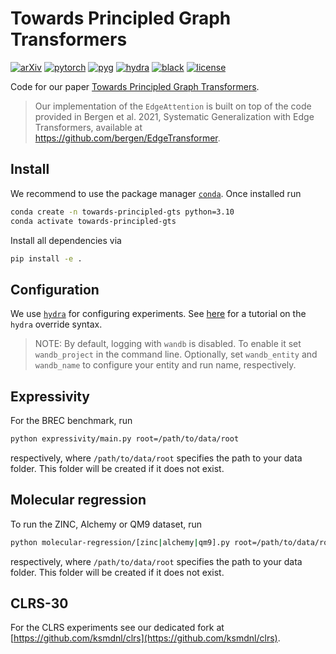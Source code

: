 # Towards Principled Graph Transformers

[![arXiv](https://img.shields.io/badge/arXiv-2401.10119-b31b1b.svg)](https://arxiv.org/abs/2401.10119)
[![pytorch](https://img.shields.io/badge/PyTorch_2.1.0+-ee4c2c?logo=pytorch&logoColor=white)](https://pytorch.org/get-started/locally/)
[![pyg](https://img.shields.io/badge/PyG_2.4+-3C2179?logo=pyg&logoColor=#3C2179)](https://pytorch-geometric.readthedocs.io/en/latest/install/installation.html)
[![hydra](https://img.shields.io/badge/Config-Hydra_1.3.2-89b8cd)](https://hydra.cc/)
[![black](https://img.shields.io/badge/Code%20Style-Black-black.svg?labelColor=gray)](https://black.readthedocs.io/en/stable/)
[![license](https://img.shields.io/badge/License-MIT-green.svg?labelColor=gray)](https://github.com/ashleve/lightning-hydra-template#license)

Code for our paper [Towards Principled Graph Transformers](https://arxiv.org/abs/2401.10119). 

> Our implementation of the `EdgeAttention` is built on top of the code provided in Bergen et al. 2021, Systematic Generalization with Edge Transformers, available at https://github.com/bergen/EdgeTransformer.

## Install
We recommend to use the package manager [`conda`](https://docs.conda.io/en/latest/). Once installed run
```bash
conda create -n towards-principled-gts python=3.10
conda activate towards-principled-gts
```
Install all dependencies via
```bash
pip install -e .
```

## Configuration
We use [`hydra`](https://hydra.cc) for configuring experiments. See [here](https://hydra.cc/docs/tutorials/basic/your_first_app/simple_cli/) for a tutorial on the `hydra` override syntax.

> NOTE: By default, logging with `wandb` is disabled. To enable it set `wandb_project` in the command line. Optionally, set `wandb_entity` and `wandb_name` to configure your entity and run name, respectively.

## Expressivity
For the BREC benchmark, run
```bash
python expressivity/main.py root=/path/to/data/root
```
respectively, where `/path/to/data/root` specifies the path to your data folder. This folder will be created if it does not exist.

## Molecular regression
To run the ZINC, Alchemy or QM9 dataset, run
```bash
python molecular-regression/[zinc|alchemy|qm9].py root=/path/to/data/root
```
respectively, where `/path/to/data/root` specifies the path to your data folder. This folder will be created if it does not exist.

## CLRS-30
For the CLRS experiments see our dedicated fork at [https://github.com/ksmdnl/clrs](https://github.com/ksmdnl/clrs).

